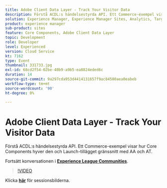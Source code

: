 ```yaml
---
title: Adobe Client Data Layer - Track Your Visitor Data
description: Förstå ACDL:s händelsestyrda API. Ett Commerce-exempel visar hur Core Components hyver den och Launch-tillägget gränssnitt med AA och AT. Den här sessionen skapades som en del av Adobe Developers Live Content Event.
solution: Experience Manager, Experience Manager Sites, Analytics, Target
product: experience manager
sub-product: sites
feature: Core Components, Adobe Client Data Layer
topic: Development
role: Developer
level: Experienced
version: Cloud Service
kt: 7162
type: Event
thumbnail: 331733.jpg
exl-id: 68cd2f54-02be-40b9-a9b5-ea8824eded6c
duration: 14
source-git-commit: 9a297cda953d4414131657f9ac84580aea0eabeb
workflow-type: tm+mt
source-wordcount: '90'
ht-degree: 0%

---
```


# Adobe Client Data Layer - Track Your Visitor Data

Förstå ACDL:s händelsestyrda API. Ett Commerce-exempel visar hur Core Components hyver den och Launch-tillägget gränssnitt med AA och AT.

Fortsätt konversationen i **[Experience League Communities](https://adobe.ly/36Yd3v6)**.

>[!VIDEO](https://video.tv.adobe.com/v/331733/?quality=12&learn=on&hidetitle=true)

Klicka **[här](/help/adobe-developers-live/assets/adobe-client-data-layer.pdf)** för sessionsbilderna.
